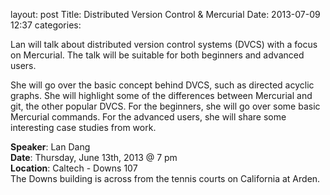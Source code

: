 layout: post
Title: Distributed Version Control &amp; Mercurial
Date: 2013-07-09 12:37
categories: 

Lan will talk about distributed version control systems (DVCS) with a focus on Mercurial. The talk will be suitable for both beginners and advanced users.

She will go over the basic concept behind DVCS, such as directed acyclic graphs. She will highlight some of the differences between Mercurial and git, the other popular DVCS. For the beginners, she will go over some basic Mercurial commands. For the advanced users, she will share some interesting case studies from work.

__Speaker__: Lan Dang <br />
__Date__: Thursday, June 13th, 2013 @ 7 pm <br/>
__Location__: Caltech - Downs 107 <br/>
The Downs building is across from the tennis courts on California at Arden. 

